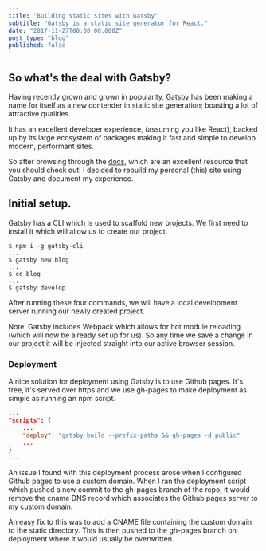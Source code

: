 ```yaml
---
title: "Building static sites with Gatsby"
subtitle: "Gatsby is a static site generator for React."
date: "2017-11-27T00:00:00.000Z"
post_type: "blog"
published: false
---
```


## So what's the deal with Gatsby?

Having recently grown and grown in popularity, [Gatsby](https://github.com/gatsbyjs/gatsby) has been making a name for itself as a new contender in static site generation; boasting a lot of attractive qualities.

It has an excellent developer experience, (assuming you like React), backed up by its large ecosystem of packages making it fast and simple to develop modern, performant sites.

So after browsing through the [docs](https://www.gatsbyjs.org/docs/), which are an excellent resource that you should check out! I decided to rebuild my personal (this) site using Gatsby and document my experience.

## Initial setup.

Gatsby has a CLI which is used to scaffold new projects. We first need to install it which will allow us to create our project.

```
$ npm i -g gatsby-cli
...
$ gatsby new blog
...
$ cd blog
...
$ gatsby develop
```

After running these four commands, we will have a local development server running our newly created project.

Note: Gatsby includes Webpack which allows for hot module reloading (which will now be already set up for us). So any time we save a change in our project it will be injected straight into our active browser session.

### Deployment

A nice solution for deployment using Gatsby is to use Github pages. It's free, it's served over https and we use gh-pages to make deployment as simple as running an npm script.

```JSON
...
"scripts": {
    ...
    "deploy": "gatsby build --prefix-paths && gh-pages -d public"
    ...
}
...
```

An issue I found with this deployment process arose when I configured Github pages to use a custom domain. When I ran the deployment script which pushed a new commit to the gh-pages branch of the repo, it would remove the cname DNS record which associates the Github pages server to my custom domain.

An easy fix to this was to add a CNAME file containing the custom domain to the static directory. This is then pushed to the gh-pages branch on deployment where it would usually be overwritten.
